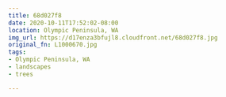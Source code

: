 ```yaml
---
title: 68d027f8
date: 2020-10-11T17:52:02-08:00
location: Olympic Peninsula, WA
img_url: https://d17enza3bfujl8.cloudfront.net/68d027f8.jpg
original_fn: L1000670.jpg
tags:
- Olympic Peninsula, WA
- landscapes
- trees

---
```

